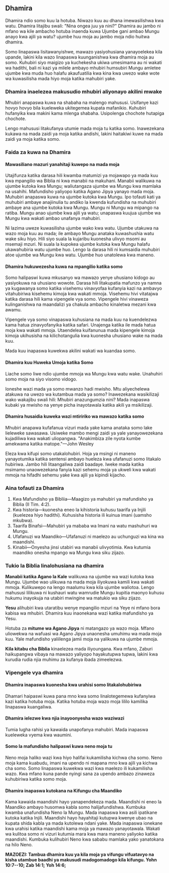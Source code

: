## Dhamira

Dhamira ndio somo kuu la hotuba. Niwazo kuu au dhana imewasilishwa kwa watu. Dhamira litajibu swali: "Nina ongea juu ya nini?" Dhamira au jambo ni mfano wa kile ambacho hotuba inaenda kuwa Ujumbe gani ambao Mungu anayo kwa ajili ya watu? ujumbe huu moja au jambo moja ndio huitwa dhamira.

Somo linapaswa lisitawanyishwe, mawazo yasiyohusiana yanayoelekea kila upande, lakini kila wazo linapaswa kuunganishwa kwa dhamira moja au somo. Kuhubiri siyo maigizo ya kuchekesha ukiwa umesimama au ni wakati wa hadithi, bali ni kazi ya milele ambayo mhubiri humsubiri Mungu amletee ujumbe kwa muda huo halafu akaufuatilia kwa kina kwa uwezo wake wote wa kuwasilisha mada hiyo moja katika mahubiri yake.

### Dhamira inaelezea makusudio mhubiri aliyonayo akilini mwake

Mhubiri anapaswa kuwa na shabaha na malengo mahususi. Usifanye kazi hovyo hovyo bila kueleweka ukitegemea kupata mafanikio. Kuhubiri hufanyika kwa makini kama mlenga shabaha. Usipolenga chochote hutapiga chochote. 

Lengo mahususi litakufanya utumie mada moja tu katika somo. Inawezekana kukawa na mada zaidi ya moja katika andishi, lakini haitakiwi kuwe na mada zaidi ya moja katika somo. 

### Faida za kuwa na Dhamira

#### Mawasiliano mazuri yanahitaji kuwepo na mada moja
 
Utajifunza katika darasa hili kwamba matumizi ya mojawapo ya mada kuu kwa mpangilio wa Biblia ni kwa manabii na makuhani. Manabii walikuwa na ujumbe kutoka kwa Mungu; waliutangaza ujumbe wa Mungu kwa mamlaka na usahihi. Mafundisho yaliyopo katika Agano Jipya yanayo mada moja. Muhubiri anapaswa kuwa na ujumbe kutoka kwa Mungu. Ipo tofauti kati ya muhubiri ambaye anajiinulia tu andiko la kwenda kufundisha na muhubiri ambaye ana ujumbe kutoka kwa Mungu. Mungu ni Mungu wa mipango na ratiba. Mungu anao ujumbe kwa ajili ya watu; unapaswa kuujua ujumbe wa Mungu kwa wakati ambao unafanya mahubiri.

Ni lazima uweze kuwasilisha ujumbe wako kwa watu. Ujumbe utakuwa na wazo moja kuu au mada; ile ambayo Mungu anataka kuwashushia watu wake siku hiyo. Hili siyo suala la kujaribu kuonesha ulivyo msomi au msemaji mzuri. Ni suala la kupokea ujumbe kutoka kwa Mungu halafu ukawahubiria watu ujumbe huo. Lengo la darasa hili ni kumsaidia muhubiri atoe ujumbe wa Mungu kwa watu. Ujumbe huo unatolewa kwa maneno. 

#### Dhamira hukuwezesha kuwa na mpangilio katika somo

Somo halipaswi kuwa mkusanyo wa mawazo yenye uhusiano kidogo au yasiyokuwa na uhusiano wowote. Darasa hili litakupatia mafunzo ya namna ya kugawanya somo katika visehemu vinavyofaa kufanyia kazi na ambavyo vitahubiriwa kisehemu kimoja kwa wakati mmoja. Visehemu hivi vitatajwa katika darasa hili kama vipengele vya somo. Vipengele hivi vinaweza kulinganishwa na maandalizi ya chakula ambacho kinaletwa mezani kwa awamu. 

Vipengele vya somo vinapaswa kuhusiana na mada kuu na kuendelezwa kama hatua zinavyofanyika katika safari. Unajenga katika ile mada hatua moja kwa wakati mmoja. Utaendelea kuifanunua mada kipengele kimoja kimoja ukihusisha na kilichotangulia kwa kuonesha uhusiano wake na mada kuu. 

Mada kuu inapaswa kuwekwa akilini wakati wa kuandaa somo. 

#### Dhamira kuu Huweka Umoja katika Somo

Liache somo liwe ndio ujumbe mmoja wa Mungu kwa watu wake. Unahuhiri somo moja na siyo visomo vidogo. 

Ioneshe wazi mada ya somo mwanzo hadi mwisho. Mtu aliyechelewa atakuwa na uwezo wa kutambua mada ya somo? Inawezekana wasikilizaji wako wakajibu swali hili: Mhubiri anazungumzia nini? Mada inapaswa kubaki ya mwisho na yenye picha inayotawala katika akili ya msikilizaji.

#### Dhamira husaidia kuweka wazi mtiririko wa mawazo katika somo

Mhubiri anapawa kufafanua vizuri mada yake kama anataka somo lake lieleweke sawasawa. Usiweke mambo mengi zaidi ya yale yanayowezekana kujadiliwa kwa wakati uliopangwa. "Anakimbiza zile nyota kumbe amekwama katika matope."—John Wesley

Eleza kwa kifupi somo utakalohubiri. Hoja ya msingi ni maneno yanayotumika katika sentensi ambayo hueleza kwa ufafanuzi somo litakalo hubiriwa. Jambo hili litaangaliwa zaidi baadaye. Iweke mada katika msimamo unaowezekana fanyia kazi sehemu moja ya ukweli kwa wakati mmoja na hifadhi sehemu yake kwa ajili ya kipindi kijacho.
			
### Aina tofauti za Dhamira

1. Kwa Mafundisho ya Bibliia—Maagizo ya mahubiri ya mafundisho ya Biblia (II Tim. 4:2).
2. Kwa historia—kuonesha eneo la kihistoria kuhusu taarifa ya Injili (kuelezea hiyo hadithi). Kuhusisha historia ili kuinua imani (uamsho mkubwa).
3. Taarifa Binafsi—Mahubiri ya mababa wa Imani na watu mashuhuri wa Mungu.
4. Ufafanuzi wa Maandiko—Ufafanuzi ni maelezo au uchunguzi wa kina wa maandishi.
5. Kinabii—Onyesha jinsi utabiri wa manabii ulivyotimia. Kwa kutumia maandiko onesha mpango wa Mungu kwa siku zijazo.

### Tukio la Biblia linalohusiana na dhamira

**Manabii katika Agano la Kale** walikuwa na ujumbe wa wazi kutoka kwa Mungu. Ujumbe wao ulikuwa na mada moja iliyokuwa kamili kwa wakati mmoja. Kulikuwepo na lengo maalumu kwa kila ujumbe waliotoa. Lengo mahususi lilikuwa ni kushauri watu wamrudie Mungu kupitia maonyo kuhusu hukumu inayokuja na utabiri mwingine wa matukio wa siku zijazo. 

**Yesu** alihubiri kwa utaratibu wenye mpangilio mzuri na Yeye ni mfano bora kabisa wa mhubiri. Dhamira kuu inaonekana wazi katika mafundisho ya Yesu. 

Hotuba za **mitume wa Agano Jipya** ni matangazo ya wazo moja. Mfano uliowekwa na wafuasi wa Agano Jipya unaonesha umuhimu wa mada moja kuu. Yale mafundisho yaliilenga jamii moja na yalikuwa na ujumbe mmoja. 

**Kila kitabu cha Biblia** kinaelezea mada iliyoungana. Kwa mfano, Zaburi haikupangwa vibaya na mawazo yaliyopo hayakutupwa tupwa, lakini kwa kurudia rudia njia muhimu za kufanya ibada zimeelezwa. 

### Vipengele vya dhamira

#### Dhamira inapaswa kuonesha kwa urahisi somo litakalohubiriwa 

Dhamari haipaswi kuwa pana mno kwa somo linalotegemewa kufanyiwa kazi katika hotuba moja. Katika hotuba moja wazo moja lililo kamilika linapaswa kuangaliwa. 

#### Dhamira ielezwe kwa njia inayoonyesha wazo waziwazi 

Tumia lugha rahisi ya kawaida unapofanya mahubiri. Mada inapaswa kueleweka vyema kwa waumini. 

#### Somo la mafundisho halipaswi kuwa neno moja tu

Neno moja haliko wazi kwa hiyo halifai kukamilisha kichwa cha somo. Neno moja kama kuabudu, imani na upendo ni mapana mno kwa ajili ya kichwa cha somo. Somo linapaswa kuwekwa wazi kwa maelezo ili kukamilisha wazo. Kwa mfano kuna pande nyingi sana za upendo ambazo zinaweza kuhubiriwa katika somo moja.

#### Dhamira inapaswa kutokana na Kifungu cha Maandiko

Kama kawaida maandishi hayo yanapendekeza mada. Maandishi ni eneo la Maandiko ambayo husomwa kabla somo halijafundishwa. Kumbuka kwamba unafundisha Neno la Mungu. Mada inapaswa kwa asili ipatikane kutoka katika Injili. Maandishi hayo hayahitaji kutupwa kwenye ubao na kupata shida kabla ya mada kutolewa ndani yake. Mada inapaswa ionekane kwa urahisi katika maandishi kama moja ya mawazo yanayotawala. Wakati wa kulitoa somo ni vizuri kutumia mara kwa mara maneno yaliyoko katika maandishi. Kumbuka kulihubiri Neno kwa sababu mamlaka yako yanatokana na hilo Neno.

**MAZOEZI: Tambua dhamira kuu ya kila moja ya vifungu vifuatavyo na kisha utambue baadhi ya makusudi madogomadogo kila kifungu. Yohn
10:7--10; Zab 14:1; Yoh 14:6;**

